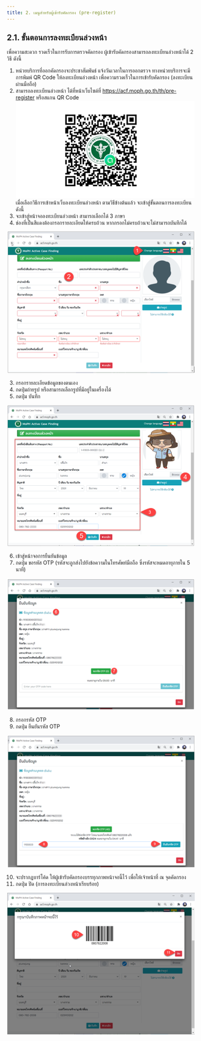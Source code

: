 ```yaml
---
title: 2. เมนูสำหรับผู้เข้ารับคัดกรอง (pre-register)
---
```


## 2.1. ขั้นตอนการลงทะเบียนล่วงหน้า
เพื่อความสะดวก รวดเร็วในการรับการตรวจคัดกรอง ผู้เข้ารับคัดกรองสามารถลงทะเบียนล่วงหน้าได้ 2 วิธี ดังนี้
1. หน่วยบริการที่ออกคัดกรองจะประชาสัมพันธ์ แจ้งวันเวลาในการออกตรวจ ทางหน่วยบริการจะมีการพิมพ์ QR Code ให้ลงทะเบียนล่วงหน้า เพื่อความรวดเร็วในการเข้ารับคัดกรอง (ลงทะเบียนผ่านมือถือ)
2. สามารถลงทะเบียนล่วงหน้า ได้ที่หน้าเว็บไซต์ที่ https://acf.moph.go.th/th/pre-register
หรือสแกน QR Code
 ![](./img/qr.png)
เมื่อเลือกวิธีการเข้าหน้าเว็บลงทะเบียนล่วงหน้า ตามวิธีข้างต้นแล้ว จะเข้าสู่ขั้นตอนการลงทะเบียน ดังนี้ 
1. จะเข้าสู่หน้าจอลงทะเบียนล่วงหน้า สามารถเลือกได้ 3 ภาษา  
2. ช่องที่เป็นสีแดงต้องกรอกรายละเอียดให้ครบถ้วน หากกรอกไม่ครบถ้วนจะไม่สามารถบันทึกได้

![](./img/pre1.png)

3. กรอกรายละเอียดข้อมูลของตนเอง     
4. กดปุ่มถ่ายรูป หรือสามารถเลือกรูปที่มีอยู่ในเครื่องได้  
5. กดปุ่ม บันทึก 

![](./img/pre2.png)

6. เข้าสู่หน้าจอการยืนยันข้อมูล   
7. กดปุ่ม ขอรหัส OTP (รหัสจะถูกส่งไปยังข้อความในโทรศัพท์มือถือ ซึ่งรหัสจะหมดอายุภายใน 5 นาที)  

![](./img/pre3.png)

8. กรอกรหัส OTP    
9. กดปุ่ม ยืนยันรหัส OTP  

![](./img/pre4.png)

10. จะปรากฏบาร์โค้ด ให้ผู้เข้ารับคัดกรองบรรทุกภาพหน้าจอนี้ไว้ เพื่อให้เจ้าหน้าที่ ณ จุดคัดกรอง  
11. กดปุ่ม ปิด (การลงทะเบียนล่วงหน้าเรียบร้อย) 

![](./img/pre5.png)


